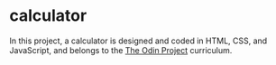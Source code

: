 # calculator

In this project, a calculator is designed and coded in HTML, CSS, and JavaScript, and belongs to the [The Odin Project](https://www.theodinproject.com) curriculum.